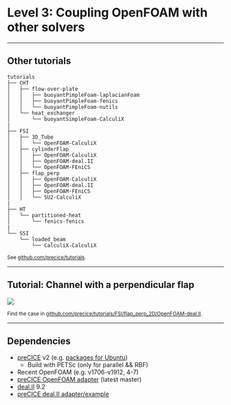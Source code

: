 # Level 3: Coupling OpenFOAM with other solvers

---

## Other tutorials

```text [|1-4|10,19-20,24-25]
tutorials
├── CHT
│   ├── flow-over-plate
│   │   ├── buoyantPimpleFoam-laplacianFoam
│   │   ├── buoyantPimpleFoam-fenics
│   │   └── buoyantPimpleFoam-nutils
│   └── heat_exchanger
│       └── buoyantSimpleFoam-CalculiX
|
├── FSI
│   ├── 3D_Tube
│   │   └── OpenFOAM-CalculiX
│   ├── cylinderFlap
│   │   ├── OpenFOAM-CalculiX
│   │   ├── OpenFOAM-deal.II
│   │   └── OpenFOAM-FEniCS
│   ├── flap_perp
│   │   ├── OpenFOAM-CalculiX
│   │   ├── OpenFOAM-deal.II
│   │   ├── OpenFOAM-FEniCS
│   │   └── SU2-CalculiX
|
├── HT
│   └── partitioned-heat
│       └── fenics-fenics
|
└── SSI
    └── loaded_beam
        └── CalculiX-CalculiX
```

<small>See <a href="https://github.com/precice/tutorials">github.com/precice/tutorials</a>.</small>

---

## Tutorial: Channel with a perpendicular flap

<img src="images/level3/flap_perp.png" style="max-height:400px;"/>

<small>Find the case in <a href="https://github.com/precice/tutorials/tree/master/FSI/flap_perp_2D/OpenFOAM-deal.II">github.com/precice/tutorials/FSI/flap_perp_2D/OpenFOAM-deal.II</a>.</small>

---

## Dependencies

- [preCICE](https://github.com/precice/precice/wiki/Get-preCICE) v2 (e.g. [packages for Ubuntu](https://github.com/precice/precice/releases))
    - Build with PETSc (only for parallel && RBF)
- Recent OpenFOAM (e.g. v1706-v1912, 4-7)
- [preCICE OpenFOAM adapter](https://github.com/precice/openfoam-adapter) (latest master)
- [deal.II](https://www.dealii.org/) 9.2
- [preCICE deal.II adapter/example](https://github.com/precice/dealii-adapter)

